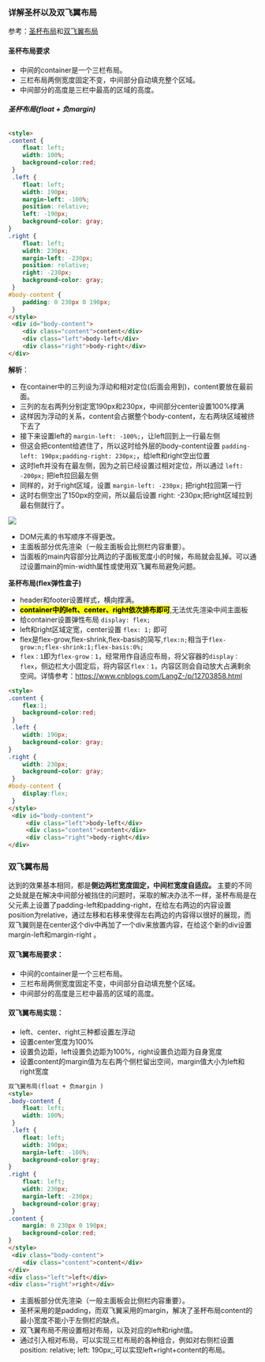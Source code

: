 ### 详解圣杯以及双飞翼布局

参考：[圣杯布局](https://blog.csdn.net/qq_38128179/article/details/86533976)和[双飞翼布局](https://blog.csdn.net/qq_38128179/article/details/86542447)

#### 圣杯布局要求

- 中间的container是一个三栏布局。
- 三栏布局两侧宽度固定不变，中间部分自动填充整个区域。
- 中间部分的高度是三栏中最高的区域的高度。



###### **圣杯布局(float + 负margin)**

```html
<style>
.content {        
    float: left;       
    width: 100%; 
    background-color:red;
 }  
 .left {       
    float: left;        
    width: 190px;        
    margin-left: -100%;               
    position: relative;  
    left: -190px;  
    background-color: gray;  
}   
.right {        
    float: left;        
    width: 230px;        
    margin-left: -230px; 
    position: relative; 
    right: -230px;  
    background-color: gray;
 }
#body-content {        
    padding: 0 230px 0 190px;   
 }
</style>
 <div id="body-content">
    <div class="content">content</div>
    <div class="left">body-left</div>
    <div class="right">body-right</div>
</div>
```

 **解析**：

- 在container中的三列设为浮动和相对定位(后面会用到)，content要放在最前面。
- 三列的左右两列分别定宽190px和230px，中间部分center设置100%撑满
- 这样因为浮动的关系，content会占据整个body-content，左右两块区域被挤下去了
- 接下来设置left的 `margin-left: -100%;`，让left回到上一行最左侧
- 但这会把content给遮住了，所以这时给外层的body-content设置 `padding-left: 190px;padding-right: 230px;`，给left和right空出位置
- 这时left并没有在最左侧，因为之前已经设置过相对定位，所以通过 `left: -200px;` 把left拉回最左侧
- 同样的，对于right区域，设置 `margin-left: -230px;` 把right拉回第一行
- 这时右侧空出了150px的空间，所以最后设置 right: -230px;把right区域拉到最右侧就行了。

![](https://s3.cn-north-1.amazonaws.com.cn/tws-upload/images/1548318720163-fe886dde-785a-424f-b77f-b5d2935274da.png)

- DOM元素的书写顺序不得更改。
- 主面板部分优先渲染（一般主面板会比侧栏内容重要）。
- 当面板的main内容部分比两边的子面板宽度小的时候，布局就会乱掉。可以通过设置main的min-width属性或使用双飞翼布局避免问题。



**圣杯布局(flex弹性盒子)**

- header和footer设置样式，横向撑满。
- <mark>**container中的left、center、right依次排布即可**</mark>,无法优先渲染中间主面板
- 给container设置弹性布局 `display: flex;`
- left和right区域定宽，center设置 `flex: 1;` 即可
- flex是flex-grow,flex-shrink,flex-basis的简写,`flex:n;`相当于`flex-grow:n;flex-shrink:1;flex-basis:0%;`
- `flex：1`即为`flex-grow：1`，经常用作自适应布局，将父容器的`display：flex`，侧边栏大小固定后，将内容区`flex：1`，内容区则会自动放大占满剩余空间。详情参考：https://www.cnblogs.com/LangZ-/p/12703858.html

```html
<style>
.content {        
    flex:1;
    background-color:red;
 }  
 .left {               
    width: 190px;        
    background-color: gray;  
}   
.right {              
    width: 230px;        
    background-color: gray;
 }
#body-content {        
    display:flex;  
 }
</style>
 <div id="body-content">
     <div class="left">body-left</div>
     <div class="content">content</div>
     <div class="right">body-right</div>
</div>
```



### 双飞翼布局

 达到的效果基本相同，都是**侧边两栏宽度固定，中间栏宽度自适应。** 主要的不同之处就是在解决中间部分被挡住的问题时，采取的解决办法不一样，圣杯布局是在父元素上设置了padding-left和padding-right，在给左右两边的内容设置position为relative，通过左移和右移来使得左右两边的内容得以很好的展现，而双飞翼则是在center这个div中再加了一个div来放置内容，在给这个新的div设置margin-left和margin-right 。

#### 双飞翼布局要求：

- 中间的container是一个三栏布局。
- 三栏布局两侧宽度固定不变，中间部分自动填充整个区域。
- 中间部分的高度是三栏中最高的区域的高度。

#### 双飞翼布局实现：

- left、center、right三种都设置左浮动
- 设置center宽度为100%
- 设置负边距，left设置负边距为100%，right设置负边距为自身宽度
- 设置content的margin值为左右两个侧栏留出空间，margin值大小为left和right宽度

```html
双飞翼布局(float + 负margin )
<style>
.body-content {        
    float: left;       
    width: 100%;   
 }  
 .left {       
    float: left;        
    width: 190px;        
    margin-left: -100%;   
    background-color:gray;
}   
.right {        
    float: left;        
    width: 230px;        
    margin-left: -230px; 
    background-color:gray;
 }
.content {    
    margin: 0 230px 0 190px;
    background-color:red;
}
</style>
 <div class="body-content">
    <div class="content">content</div>
</div>
<div class="left">left</div>
<div class="right">right</div>
```

- 主面板部分优先渲染（一般主面板会比侧栏内容重要）。
- 圣杯采用的是padding，而双飞翼采用的margin，解决了圣杯布局content的最小宽度不能小于左侧栏的缺点。
- 双飞翼布局不用设置相对布局，以及对应的left和right值。
- 通过引入相对布局，可以实现三栏布局的各种组合，例如对右侧栏设置position: relative; left: 190px;,可以实现left+right+content的布局。